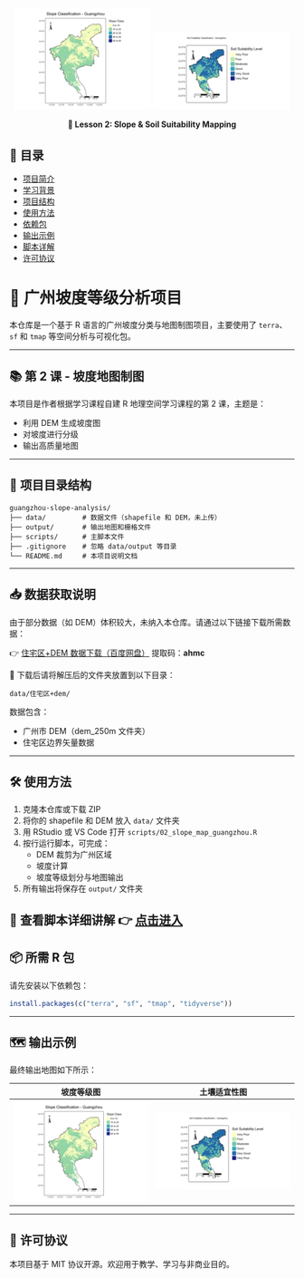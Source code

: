 <!-- 项目封面图（显示在 GitHub 首页顶部） -->
<p align="center">
  <img src="output/maps/slope_class_map_guangzhou.png" alt="Slope Map" width="48%"/>
  <img src="output/maps/soil_classification_map.png" alt="Soil Map" width="48%"/>
</p>

<!-- 项目名称副标题 -->
<p align="center">
  <strong>📘 Lesson 2: Slope & Soil Suitability Mapping</strong>
</p>

## 📖 目录

- [项目简介](#-广州坡度等级分析项目)
- [学习背景](#-第-2-课---坡度地图制图)
- [项目结构](#-项目目录结构)
- [使用方法](#-使用方法)
- [依赖包](#-所需-r-包)
- [输出示例](#-输出示例)
- [脚本详解](scripts/README.md)
- [许可协议](#-许可协议)

# 📍 广州坡度等级分析项目

本仓库是一个基于 R 语言的广州坡度分类与地图制图项目，主要使用了 `terra`、`sf` 和 `tmap` 等空间分析与可视化包。

---

## 📚 第 2 课 - 坡度地图制图

本项目是作者根据学习课程自建 R 地理空间学习课程的第 2 课，主题是：
- 利用 DEM 生成坡度图
- 对坡度进行分级
- 输出高质量地图

---

## 📂 项目目录结构

```
guangzhou-slope-analysis/
├── data/         # 数据文件（shapefile 和 DEM，未上传）
├── output/       # 输出地图和栅格文件
├── scripts/      # 主脚本文件
├── .gitignore    # 忽略 data/output 等目录
└── README.md     # 本项目说明文档
```

---

## 📥 数据获取说明

由于部分数据（如 DEM）体积较大，未纳入本仓库。请通过以下链接下载所需数据：

👉 [住宅区+DEM 数据下载（百度网盘）](https://pan.baidu.com/s/17GucH-eBUg7rHgJ1tKJfuQ?pwd=ahmc) 提取码：**ahmc**

📁 下载后请将解压后的文件夹放置到以下目录：

```
data/住宅区+dem/
```

数据包含：
- 广州市 DEM（dem_250m 文件夹）
- 住宅区边界矢量数据

---

## 🛠️ 使用方法

1. 克隆本仓库或下载 ZIP
2. 将你的 shapefile 和 DEM 放入 `data/` 文件夹
3. 用 RStudio 或 VS Code 打开 `scripts/02_slope_map_guangzhou.R`
4. 按行运行脚本，可完成：
   - DEM 裁剪为广州区域
   - 坡度计算
   - 坡度等级划分与地图输出
5. 所有输出将保存在 `output/` 文件夹


📘 查看脚本详细讲解 👉 [点击进入](scripts/README.md)
---

## 📦 所需 R 包

请先安装以下依赖包：

```r
install.packages(c("terra", "sf", "tmap", "tidyverse"))
```

---

## 🗺️ 输出示例

最终输出地图如下所示：

| 坡度等级图 | 土壤适宜性图 |
|:--:|:--:|
| ![Slope Map](output/maps/slope_class_map_guangzhou.png) | ![Soil Map](output/maps/soil_classification_map.png) |

---

## 📄 许可协议

本项目基于 MIT 协议开源。欢迎用于教学、学习与非商业目的。